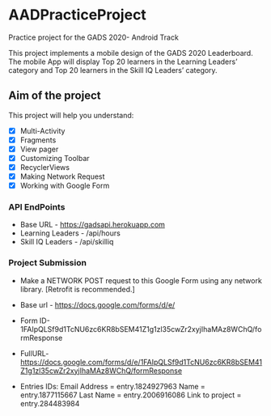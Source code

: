 # AADPracticeProject

Practice project for the GADS 2020- Android Track

This project implements a mobile design of the GADS 2020 Leaderboard.
The mobile App will display Top 20 learners in the Learning Leaders’ category and Top 20 learners in the Skill IQ Leaders’ category.

## Aim of the project
This project will help you understand:
- [x] Multi-Activity
- [x] Fragments
- [x] View pager
- [x] Customizing Toolbar
- [x] RecyclerViews
- [x] Making Network Request
- [x] Working with Google Form

### API EndPoints
- Base URL - https://gadsapi.herokuapp.com
- Learning Leaders - /api/hours
- Skill IQ Leaders - /api/skilliq

### Project Submission 

- Make a NETWORK POST request to this Google Form using any network library. 
[Retrofit is recommended.]
- Base url - https://docs.google.com/forms/d/e/
- Form ID-1FAIpQLSf9d1TcNU6zc6KR8bSEM41Z1g1zl35cwZr2xyjIhaMAz8WChQ/formResponse
- FullURL- https://docs.google.com/forms/d/e/1FAIpQLSf9d1TcNU6zc6KR8bSEM41Z1g1zl35cwZr2xyjIhaMAz8WChQ/formResponse

- Entries IDs:
Email Address = entry.1824927963
Name = entry.1877115667
Last Name = entry.2006916086
Link to project = entry.284483984


